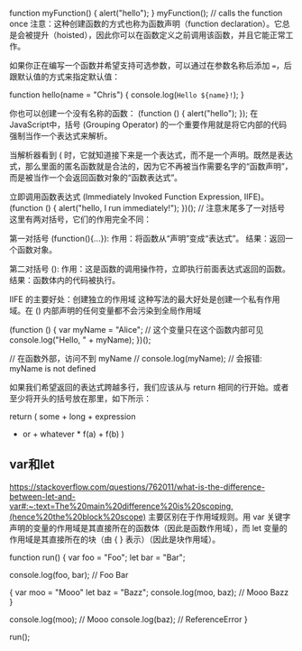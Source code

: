 function myFunction() {
  alert("hello");
}
myFunction();
// calls the function once
注意：这种创建函数的方式也称为函数声明（function declaration）。它总是会被提升（hoisted），因此你可以在函数定义之前调用该函数，并且它能正常工作。


如果你正在编写一个函数并希望支持可选参数，可以通过在参数名称后添加 ` = `，后跟默认值的方式来指定默认值：

function hello(name = "Chris") {
  console.log(`Hello ${name}!`);
}


你也可以创建一个没有名称的函数：
(function () {
  alert("hello");
});
在JavaScript中，括号 (Grouping Operator) 的一个重要作用就是将它内部的代码强制当作一个表达式来解析。

当解析器看到 ( 时，它就知道接下来是一个表达式，而不是一个声明。既然是表达式，那么里面的匿名函数就是合法的，因为它不再被当作需要名字的“函数声明”，而是被当作一个会返回函数对象的“函数表达式”。

立即调用函数表达式 (Immediately Invoked Function Expression, IIFE)。(function () {
  alert("hello, I run immediately!");
})(); // 注意末尾多了一对括号
这里有两对括号，它们的作用完全不同：

第一对括号 (function(){...}):
作用：将函数从“声明”变成“表达式”。
结果：返回一个函数对象。

第二对括号 ():
作用：这是函数的调用操作符，立即执行前面表达式返回的函数。
结果：函数体内的代码被执行。

IIFE 的主要好处：创建独立的作用域
这种写法的最大好处是创建一个私有作用域。在 () 内部声明的任何变量都不会污染到全局作用域

(function () {
  var myName = "Alice"; // 这个变量只在这个函数内部可见
  console.log("Hello, " + myName);
})();

// 在函数外部，访问不到 myName
// console.log(myName); // 会报错: myName is not defined


如果我们希望返回的表达式跨越多行，我们应该从与 return 相同的行开始。或者至少将开头的括号放在那里，如下所示：

return (
  some + long + expression
  + or +
  whatever * f(a) + f(b)
  )



  ## var和let
  https://stackoverflow.com/questions/762011/what-is-the-difference-between-let-and-var#:~:text=The%20main%20difference%20is%20scoping,(hence%20the%20block%20scope)
  主要区别在于作用域规则。用 var 关键字声明的变量的作用域是其直接所在的函数体（因此是函数作用域），而 let 变量的作用域是其直接所在的块（由 { } 表示）（因此是块作用域）。

function run() {
  var foo = "Foo";
  let bar = "Bar";

  console.log(foo, bar); // Foo Bar

  {
    var moo = "Mooo"
    let baz = "Bazz";
    console.log(moo, baz); // Mooo Bazz
  }

  console.log(moo); // Mooo
  console.log(baz); // ReferenceError
}

run();